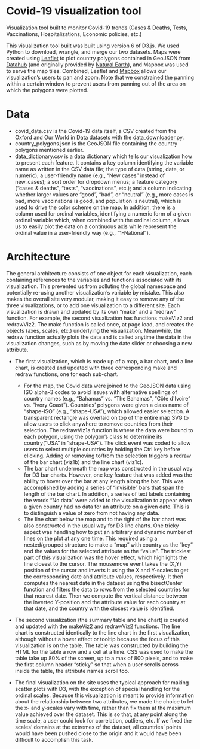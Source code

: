 # Covid-19 visualization tool
Visualization tool built to monitor Covid-19 trends (Cases &amp; Deaths, Tests, Vaccinations, Hospitalizations, Economic policies, etc.) 


This visualization tool built was built using version 6 of D3.js. We used Python to download,
wrangle, and merge our two datasets. Maps were created using [Leaflet](https://leafletjs.com/) to plot country
polygons contained in GeoJSON from [Datahub](https://datahub.io/core/geo-countries) (and originally provided by [Natural
Earth](https://www.naturalearthdata.com/)), and Mapbox was used to serve the map tiles. Combined, Leaflet and [Mapbox](https://www.mapbox.com/)
allows our visualization’s users to pan and zoom. Note that we constrained the panning
within a certain window to prevent users from panning out of the area on which the
polygons were plotted.

# Data

*  covid_data.csv is the Covid-19 data itself, a CSV created from the Oxford and Our World in Data datasets with the [data_downloader.py](https://github.com/Floreuzan/covid/blob/main/data/data_downloader.py).
*  country_polygons.json is the GeoJSON file containing the country polygons mentioned earlier. 
*  data_dictionary.csv is a data dictionary which tells our visualization how to present each feature. It
contains a key column identifying the variable name as written in the CSV data file; the
type of data (string, date, or numeric); a user-friendly name (e.g., “New cases” instead
of new_cases); a sort order for dropdown menus; a feature category (“cases & deaths”,
“tests”, “vaccinations”, etc.); and a column indicating whether larger values are “good”,
“bad”, or “neutral” (e.g., more cases is bad, more vaccinations is good, and population is
neutral), which is used to drive the color scheme on the map. In addition, there is a
column used for ordinal variables, identifying a numeric form of a given ordinal variable
which, when combined with the ordinal column, allows us to easily plot the data on a
continuous axis while represent the ordinal value in a user-friendly way (e.g.,
“1-National”).

# Architecture

The general architecture consists of one object for each visualization, each
containing references to the variables and functions associated with its visualization.
This prevented us from polluting the global namespace and potentially re-using another
visualization’s variable by mistake. This also makes the overall site very modular,
making it easy to remove any of the three visualizations, or to add one visualization to a
different site. Each visualization is drawn and updated by its own “make” and a “redraw”
function. For example, the second visualization has functions makeViz2 and redrawViz2.
The make function is called once, at page load, and creates the objects (axes, scales,
etc.) underlying the visualization. Meanwhile, the redraw function actually plots the data
and is called anytime the data in the visualization changes, such as by moving the date
slider or choosing a new attribute. 

* The first visualization, which is made up of a map, a
bar chart, and a line chart, is created and updated with three corresponding make and
redraw functions, one for each sub-chart.
  * For the map, the Covid data were joined to the GeoJSON data using ISO alpha-3
codes to avoid issues with alternative spellings of country names (e.g., “Bahamas” vs.
“The Bahamas”, “Côte d'Ivoire” vs. “Ivory Coast”). Countries’ polygons were given a
class name of “shape-ISO” (e.g., “shape-USA”), which allowed easier selection. A
transparent rectangle was overlaid on top of the entire map SVG to allow users to click
anywhere to remove countries from their selection. The redrawViz1a function is where the
data were bound to each polygon, using the polygon’s class to determine its country(“USA” in “shape-USA”). The click event was coded to allow users to select multiple
countries by holding the Ctrl key before clicking. Adding or removing to/from the
selection triggers a redraw of the bar chart (viz1b) and the line chart (viz1c).
  * The bar chart underneath the map was constructed in the usual way for D3 bar
charts. However, one key feature that was added was the ability to hover over the bar at
any length along the bar. This was accomplished by adding a series of “invisible” bars
that span the length of the bar chart. In addition, a series of text labels containing the
words “No data” were added to the visualization to appear when a given country had no
data for an attribute on a given date. This is to distinguish a value of zero from not
having any data.
  * The line chart below the map and to the right of the bar chart was also
constructed in the usual way for D3 line charts. One tricky aspect was handling how to
put an arbitrary and dynamic number of lines on the plot at any one time. This required
using a nested/grouped structure to make a “map” with country as the “key” and the
values for the selected attribute as the “value”. The trickiest part of this visualization was
the hover effect, which highlights the line closest to the cursor. The mousemove event
takes the (X,Y) position of the cursor and inverts it using the X and Y-scales to get the
corresponding date and attribute values, respectively. It then computes the nearest date
in the dataset using the bisectCenter function and filters the data to rows from the
selected countries for that nearest date. Then we compute the vertical distance between
the inverted Y-position and the attribute value for each country at that date, and the
country with the closest value is identified.


* The second visualization (the summary table and line chart) is created and
updated with the makeViz2 and redrawViz2 functions. The line chart is constructed
identically to the line chart in the first visualization, although without a hover effect or
tooltip because the focus of this visualization is on the table. The table was constructed
by building the HTML for the table a row and a cell at a time. CSS was used to make
the table take up 80% of the screen, up to a max of 800 pixels, and to make the first
column header “sticky” so that when a user scrolls across inside the table, the attribute
names scroll too.

* The final visualization on the site uses the typical approach for making scatter
plots with D3, with the exception of special handling for the ordinal scales. Because this
visualization is meant to provide information about the relationship between two
attributes, we made the choice to let the x- and y-scales vary with time, rather than fix
them at the maximum value achieved over the dataset. This is so that, at any point
along the time scale, a user could look for correlation, outliers, etc. If we fixed the
scales’ domains at the extremes of the dataset, all countries’ points would have been
pushed close to the origin and it would have been difficult to accomplish this task.

